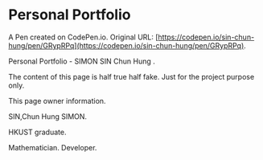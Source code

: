 # Personal Portfolio

A Pen created on CodePen.io. Original URL: [https://codepen.io/sin-chun-hung/pen/GRypRPq](https://codepen.io/sin-chun-hung/pen/GRypRPq).

Personal Portfolio - SIMON SIN Chun Hung . 

The content of this page is half true half fake. Just for the project purpose only.

This page owner information.

SIN,Chun Hung SIMON.

HKUST graduate.

Mathematician. Developer.
